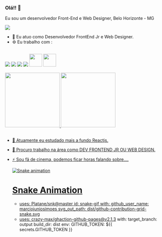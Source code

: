### Olá!! 👋

Eu sou um desenvolvedor Front-End e Web Designer, Belo Horizonte - MG

<div>
  <a href='https://www.linkedin.com/in/marciojuniosimoes/'>
    <img src ='https://img.shields.io/badge/LinkedIn-0077B5?style=for-the-badge&logo=linkedin&logoColor=white'/>
  </a>
  
</div>



- 🔭 Eu atuo como Desenvolvedor FrontEnd Jr e Web Designer.
- ⚙️ Eu trabalho com :  
<br/>
<div>
  <img src='https://img.shields.io/badge/React-20232A?style=for-the-badge&logo=react&logoColor=61DAFB'/>
  <img src='https://img.shields.io/badge/JavaScript-F7DF1E?style=for-the-badge&logo=javascript&logoColor=black'/>
  <img src='https://img.shields.io/badge/HTML-239120?style=for-the-badge&logo=html5&logoColor=white'/>
  <img src='https://img.shields.io/badge/CSS-239120?&style=for-the-badge&logo=css3&logoColor=white'/>
  <img height='42px' backgroundColor='white' src="https://cdn.jsdelivr.net/gh/devicons/devicon/icons/wordpress/wordpress-plain-wordmark.svg" />
  <img height='42px' src="https://cdn.jsdelivr.net/gh/devicons/devicon/icons/figma/figma-original.svg" />


   </div>
   <br/>

<div align="start">
  <a href="https://github.com/marciojuniosimoes">
  <img height="180em" src="https://github-readme-stats.vercel.app/api?username=marciojuniosimoes&show_icons=true&theme=swift&include_all_commits=true&count_private=true"/>
  <img height="180em" src="https://github-readme-stats.vercel.app/api/top-langs/?username=marciojuniosimoes&layout=compact&langs_count=7&theme=swift"/>
    
</div>
  <br/>

- 🌱 Atuamente eu estudado mais a fundo Reactjs.
- 👯 Procuro trabalho na área como DEV FRONTEND JR OU WEB DESIGN.
- ⚡ Sou fã de cinema, podemos ficar horas falando sobre....
  
  ![Snake animation](https://github.com/marciojuniosimoes/marciojuniosimoes/blob/output/github-contribution-grid-snake.svg)
    # Snake Animation
  - uses: Platane/snk@master
    id: snake-gif
    with:
      github_user_name: marciojuniosimoes
      svg_out_path: dist/github-contribution-grid-snake.svg
  - uses: crazy-max/ghaction-github-pages@v2.1.3
    with:
      target_branch: output
      build_dir: dist
    env:
      GITHUB_TOKEN: ${{ secrets.GITHUB_TOKEN }}

